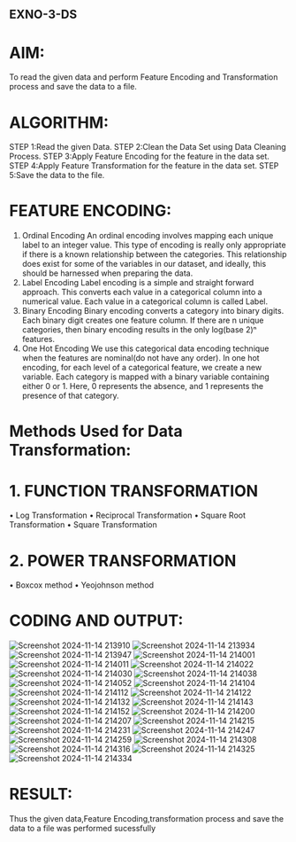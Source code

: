 ## EXNO-3-DS

# AIM:
To read the given data and perform Feature Encoding and Transformation process and save the data to a file.

# ALGORITHM:
STEP 1:Read the given Data.
STEP 2:Clean the Data Set using Data Cleaning Process.
STEP 3:Apply Feature Encoding for the feature in the data set.
STEP 4:Apply Feature Transformation for the feature in the data set.
STEP 5:Save the data to the file.

# FEATURE ENCODING:
1. Ordinal Encoding
An ordinal encoding involves mapping each unique label to an integer value. This type of encoding is really only appropriate if there is a known relationship between the categories. This relationship does exist for some of the variables in our dataset, and ideally, this should be harnessed when preparing the data.
2. Label Encoding
Label encoding is a simple and straight forward approach. This converts each value in a categorical column into a numerical value. Each value in a categorical column is called Label.
3. Binary Encoding
Binary encoding converts a category into binary digits. Each binary digit creates one feature column. If there are n unique categories, then binary encoding results in the only log(base 2)ⁿ features.
4. One Hot Encoding
We use this categorical data encoding technique when the features are nominal(do not have any order). In one hot encoding, for each level of a categorical feature, we create a new variable. Each category is mapped with a binary variable containing either 0 or 1. Here, 0 represents the absence, and 1 represents the presence of that category.

# Methods Used for Data Transformation:
  # 1. FUNCTION TRANSFORMATION
• Log Transformation
• Reciprocal Transformation
• Square Root Transformation
• Square Transformation
  # 2. POWER TRANSFORMATION
• Boxcox method
• Yeojohnson method

# CODING AND OUTPUT:
![Screenshot 2024-11-14 213910](https://github.com/user-attachments/assets/bd52793f-24c7-49f4-bef4-57a9418ecf1f)
![Screenshot 2024-11-14 213934](https://github.com/user-attachments/assets/3a153d23-3178-4d63-a8ff-a05616721662)
![Screenshot 2024-11-14 213947](https://github.com/user-attachments/assets/3b1b1f83-f80e-42a0-8539-45b56ecf45e9)
![Screenshot 2024-11-14 214001](https://github.com/user-attachments/assets/7c753590-5cb1-4e99-b740-45134271b23a)
![Screenshot 2024-11-14 214011](https://github.com/user-attachments/assets/b9209840-0ea3-4f56-bd35-0d53927b4a84)
![Screenshot 2024-11-14 214022](https://github.com/user-attachments/assets/17d231a9-158d-432b-9885-225965f815e1)
![Screenshot 2024-11-14 214030](https://github.com/user-attachments/assets/5388f665-91bc-4a14-9f5b-dceb39060cda)
![Screenshot 2024-11-14 214038](https://github.com/user-attachments/assets/8501791e-940c-4463-a80d-6e6d237833f2)
![Screenshot 2024-11-14 214052](https://github.com/user-attachments/assets/e513399c-df35-4d33-9be3-59b1ac73b91d)
![Screenshot 2024-11-14 214104](https://github.com/user-attachments/assets/c5a266a6-9027-4d8b-abef-3f4a8593c262)
![Screenshot 2024-11-14 214112](https://github.com/user-attachments/assets/57f52953-a7cd-4d3d-82f2-f64e81f385cb)
![Screenshot 2024-11-14 214122](https://github.com/user-attachments/assets/fdcb15c6-c7dc-4f8d-8422-e197adc9f804)
![Screenshot 2024-11-14 214132](https://github.com/user-attachments/assets/b016a0d0-2a7b-4457-96f4-e231e9c70a8e)
![Screenshot 2024-11-14 214143](https://github.com/user-attachments/assets/d717cab2-3809-4113-bd2d-92526dd801b5)
![Screenshot 2024-11-14 214152](https://github.com/user-attachments/assets/04c76a89-f8cc-41c5-9096-21bb20fe084e)
![Screenshot 2024-11-14 214200](https://github.com/user-attachments/assets/de7c0af1-e0b6-4860-b61a-17e9712525c9)
![Screenshot 2024-11-14 214207](https://github.com/user-attachments/assets/4b6f1f7e-69ae-45b1-bc9a-b4a71d6230e1)
![Screenshot 2024-11-14 214215](https://github.com/user-attachments/assets/b76176e0-68a4-4a4c-8157-eaea1199eec7)
![Screenshot 2024-11-14 214231](https://github.com/user-attachments/assets/ee91208e-7fd0-4fde-a09c-83c574b2839b)
![Screenshot 2024-11-14 214247](https://github.com/user-attachments/assets/bf26e802-08c7-4e79-a293-65259b886893)
![Screenshot 2024-11-14 214259](https://github.com/user-attachments/assets/534a4e86-015d-458e-98e4-df4a22d595de)
![Screenshot 2024-11-14 214308](https://github.com/user-attachments/assets/3bf2f1fd-fe04-402f-b248-47b5f22e0007)
![Screenshot 2024-11-14 214316](https://github.com/user-attachments/assets/9bd16bf5-d6fa-4478-9f18-764893360ed4)
![Screenshot 2024-11-14 214325](https://github.com/user-attachments/assets/08480fab-f3a3-4666-8d15-26d3ef75fba2)
![Screenshot 2024-11-14 214334](https://github.com/user-attachments/assets/f64bd1ec-9e94-4c6d-ba38-306f46acb58e)
# RESULT:
Thus the given data,Feature Encoding,transformation process and save the data to a file was performed sucessfully

       
